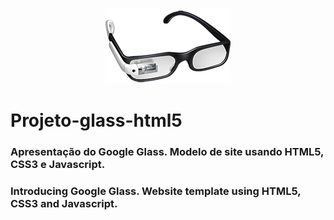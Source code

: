 <p align="center">
<img src="_imagens/glass-oculos-preto-peq.png" /></br>
    <h1> Projeto-glass-html5 </h1>
  </a>
</p>

<h3>Apresentação do Google Glass. Modelo de site usando HTML5, CSS3 e Javascript.</h3>

<h3>Introducing Google Glass. Website template using HTML5, CSS3 and Javascript.</h3>
